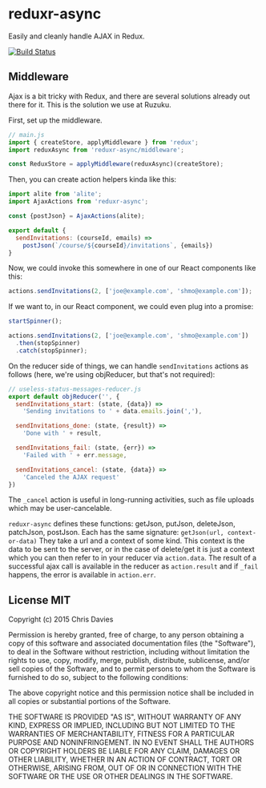 # reduxr-async

Easily and cleanly handle AJAX in Redux.

[![Build Status](https://travis-ci.org/chrisdavies/reduxr-async.svg?branch=master)](https://travis-ci.org/chrisdavies/reduxr-async)

## Middleware

Ajax is a bit tricky with Redux, and there are several solutions already out
there for it. This is the solution we use at Ruzuku.

First, set up the middleware.

```js
// main.js
import { createStore, applyMiddleware } from 'redux';
import reduxAsync from 'reduxr-async/middleware';

const ReduxStore = applyMiddleware(reduxAsync)(createStore);
```

Then, you can create action helpers kinda like this:

```js
import alite from 'alite';
import AjaxActions from 'reduxr-async';

const {postJson} = AjaxActions(alite);

export default {
  sendInvitations: (courseId, emails) =>
    postJson(`/course/${courseId}/invitations`, {emails})
}

```

Now, we could invoke this somewhere in one of our React components like this:

```js
actions.sendInvitations(2, ['joe@example.com', 'shmo@example.com']);
```

If we want to, in our React component, we could even plug into a promise:

```js
startSpinner();

actions.sendInvitations(2, ['joe@example.com', 'shmo@example.com'])
  .then(stopSpinner)
  .catch(stopSpinner);
```

On the reducer side of things, we can handle `sendInvitations` actions as
follows (here, we're using objReducer, but that's not required):

```js
// useless-status-messages-reducer.js
export default objReducer('', {
  sendInvitations_start: (state, {data}) =>
    'Sending invitations to ' + data.emails.join(','),

  sendInvitations_done: (state, {result}) =>
    'Done with ' + result,

  sendInvitations_fail: (state, {err}) =>
    'Failed with ' + err.message,

  sendInvitations_cancel: (state, {data}) =>
    'Canceled the AJAX request'
})
```

The `_cancel` action is useful in long-running activities, such as file uploads
which may be user-cancelable.

`reduxr-async` defines these functions: getJson, putJson, deleteJson, patchJson, postJson. Each has the same signature: `getJson(url, context-or-data)` They take a url and a context of some kind. This context is the data to be sent to the server, or in the case of delete/get it is just a context which you can then refer to in your reducer via `action.data`. The result of a successful ajax call is available in the reducer as `action.result` and if `_fail` happens, the error is available in `action.err`.

## License MIT

Copyright (c) 2015 Chris Davies

Permission is hereby granted, free of charge, to any person obtaining a copy of this software and associated documentation files (the "Software"), to deal in the Software without restriction, including without limitation the rights to use, copy, modify, merge, publish, distribute, sublicense, and/or sell copies of the Software, and to permit persons to whom the Software is furnished to do so, subject to the following conditions:

The above copyright notice and this permission notice shall be included in all copies or substantial portions of the Software.

THE SOFTWARE IS PROVIDED "AS IS", WITHOUT WARRANTY OF ANY KIND, EXPRESS OR IMPLIED, INCLUDING BUT NOT LIMITED TO THE WARRANTIES OF MERCHANTABILITY, FITNESS FOR A PARTICULAR PURPOSE AND NONINFRINGEMENT. IN NO EVENT SHALL THE AUTHORS OR COPYRIGHT HOLDERS BE LIABLE FOR ANY CLAIM, DAMAGES OR OTHER LIABILITY, WHETHER IN AN ACTION OF CONTRACT, TORT OR OTHERWISE, ARISING FROM, OUT OF OR IN CONNECTION WITH THE SOFTWARE OR THE USE OR OTHER DEALINGS IN THE SOFTWARE.
